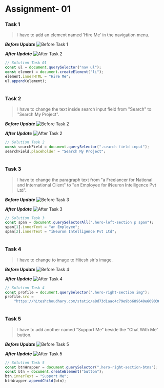 # Assignment- 01

### Task 1

> I have to add an element named 'Hire Me' in the navigation menu.

**_Before Update_**
![Before Task 1](https://user-images.githubusercontent.com/73052214/218769840-6fd1bc85-986c-4502-a43c-cc53a5daad45.png)

**_After Update_**
![After Task 2](https://user-images.githubusercontent.com/73052214/218946788-5a866227-ddf5-4e53-bfca-c169b79b73fb.png)

```javascript
// Solution Task 01
const ul = document.querySelector("nav ul");
const element = document.createElement("li");
element.innerHTML = "Hire Me";
ul.append(element);
```

#

### Task 2

> I have to change the text inside search input field from "Search" to "Search My Project".

**_Before Update_**
![Before Task 2](https://user-images.githubusercontent.com/73052214/218949114-fd32a6e6-9ff9-4997-9afa-3ff6264f024a.png)

**_After Update_**
![After Task 2](https://user-images.githubusercontent.com/73052214/218949614-317c95c1-3b80-4e00-9f2a-2bed124dd1bb.png)

```javascript
// Solution Task 2
const searchField = document.querySelector(".search-field input");
searchField.placeholder = "Search My Project";
```

#

### Task 3

> I have to change the paragraph text from "a Freelancer for National and International Client" to "an Employee for iNeuron Intelligence Pvt Ltd".

**_Before Update_**
![Before Task 3](https://user-images.githubusercontent.com/73052214/218953451-2148c290-5915-4b19-b8ec-fae3e27109a3.png)

**_After Update_**
![After Task 3](https://user-images.githubusercontent.com/73052214/218956062-2c6784fd-f86d-44bf-97a6-71720353bb44.png)

```javascript
// Solution Task 3
const span = document.querySelectorAll(".hero-left-section p span");
span[1].innerText = "an Employee";
span[2].innerText = "iNeuron Intelligence Pvt Ltd";
```

#

### Task 4

> I have to change to image to Hitesh sir's image.

**_Before Update_**
![Before Task 4](https://user-images.githubusercontent.com/73052214/218956062-2c6784fd-f86d-44bf-97a6-71720353bb44.png)

**_After Update_**
![After Task 4](https://user-images.githubusercontent.com/73052214/218957617-84d8838d-7b8b-426c-99ef-0a7603c33aa5.png)

```javascript
// Solution Task 4
const profile = document.querySelector(".hero-right-section img");
profile.src =
	"https://hiteshchoudhary.com/static/a8d73d1aac4c79e9bb689640e6090367/2eaab/person-image.jpg";
```

#

### Task 5

> I have to add another named "Support Me" beside the "Chat With Me" button.

**_Before Update_**
![Before Task 5](https://user-images.githubusercontent.com/73052214/218957617-84d8838d-7b8b-426c-99ef-0a7603c33aa5.png)

**_After Update_**
![After Task 5](https://user-images.githubusercontent.com/73052214/218959915-79466fd1-e9b5-4c7b-9d11-ad92d7c3d36c.png)

```javascript
// Solution Task 5
const btnWrapper = document.querySelector(".hero-right-section-btns");
const btn = document.createElement("button");
btn.innerText = "Support Me";
btnWrapper.appendChild(btn);
```
